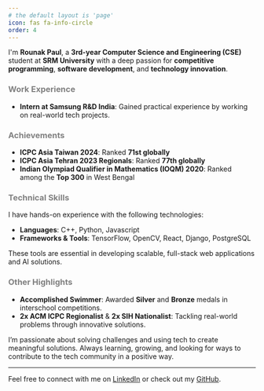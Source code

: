 ```yaml
---
# the default layout is 'page'
icon: fas fa-info-circle
order: 4
---
```


I'm **Rounak Paul**, a **3rd-year Computer Science and Engineering (CSE)** student at **SRM University** with a deep passion for **competitive programming**, **software development**, and **technology innovation**.

### <span style="color: grey;">Work Experience</span>
- **Intern at Samsung R&D India**: Gained practical experience by working on real-world tech projects.

### <span style="color: grey;">Achievements</span>
- **ICPC Asia Taiwan 2024**: Ranked **71st globally**  
- **ICPC Asia Tehran 2023 Regionals**: Ranked **77th globally**  
- **Indian Olympiad Qualifier in Mathematics (IOQM) 2020**: Ranked among the **Top 300** in West Bengal

### <span style="color: grey;">Technical Skills</span>
I have hands-on experience with the following technologies:
- **Languages**: C++, Python, Javascript
- **Frameworks & Tools**: TensorFlow, OpenCV, React, Django, PostgreSQL

These tools are essential in developing scalable, full-stack web applications and AI solutions.

### <span style="color: grey;">Other Highlights</span>
- **Accomplished Swimmer**: Awarded **Silver** and **Bronze** medals in interschool competitions.
- **2x ACM ICPC Regionalist** & **2x SIH Nationalist**: Tackling real-world problems through innovative solutions.

I’m passionate about solving challenges and using tech to create meaningful solutions. Always learning, growing, and looking for ways to contribute to the tech community in a positive way.

---

Feel free to connect with me on [LinkedIn](https://www.linkedin.com/in/rounakpaul) or check out my [GitHub](https://github.com/paulrounak).
